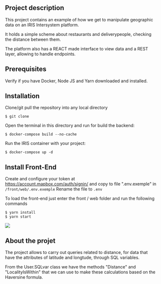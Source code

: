 ## Project description

This project contains an example of how we get to manipulate geographic data on an IRIS Intersystem platform.


It holds a simple scheme about restaurants and deliverypeople, checking the distance between them.


The platform also has a REACT made interface to view data and a REST layer, allowing to handle endpoints.

## Prerequisites

Verify if you have Docker, Node JS and Yarn downloaded and installed.

## Installation 

Clone/git pull the repository into any local directory

```
$ git clone 
```

Open the terminal in this directory and run for build the backend:

```
$ docker-compose build --no-cache
```

Run the IRIS container with your project:

```
$ docker-compose up -d
```

## Install Front-End

Create and configure your token at https://account.mapbox.com/auth/signin/ and copy to file ".env.exemple"  in ```/front/web/.env.exemple```
Rename the file to ```.env```


To load the front-end just enter the front / web folder and run the following commands

```
$ yarn install
$ yarn start
```


<img src="https://github.com/Davi-Massaru/GeoDatas/blob/main/recorder.gif?raw=true"></img>

## About the projet

The project allows to carry out queries related to distance, for data that have the attributes of latitude and longtude, through SQL variables.

From the User.SQLvar class we have the methods "Distance" and "LocalityIsWithin" that we can use to make these calculations based on the Haversine formula.



